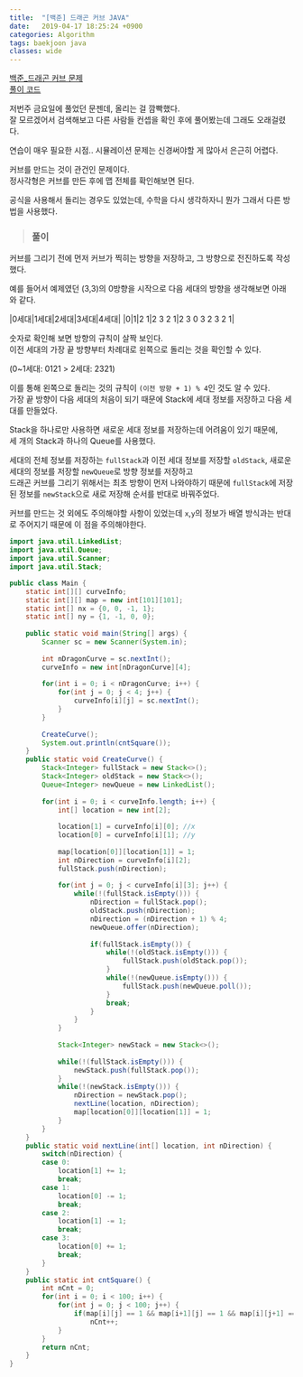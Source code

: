 ```yaml
---
title:  "[백준] 드래곤 커브 JAVA"
date:   2019-04-17 18:25:24 +0900
categories: Algorithm
tags: baekjoon java
classes: wide 
---
```


[백준_드래곤 커브 문제](https://www.acmicpc.net/problem/15685)  
[풀이 코드](https://github.com/2ssue/Algorithm/blob/master/Baekjoon/15685.java)  
  
저번주 금요일에 풀었던 문젠데, 올리는 걸 깜빡했다.  
잘 모르겠어서 검색해보고 다른 사람들 컨셉을 확인 후에 풀어봤는데 그래도 오래걸렸다.  
  
연습이 매우 필요한 시점.. 시뮬레이션 문제는 신경써야할 게 많아서 은근히 어렵다.  

커브를 만드는 것이 관건인 문제이다.  
정사각형은 커브를 만든 후에 맵 전체를 확인해보면 된다.  
  
공식을 사용해서 돌리는 경우도 있었는데, 수학을 다시 생각하자니 뭔가 그래서 다른 방법을 사용했다. 

> ### 풀이
 
커브를 그리기 전에 먼저 커브가 찍히는 방향을 저장하고, 그 방향으로 전진하도록 작성했다.  
  
예를 들어서 예제였던 (3,3)의 0방향을 시작으로 다음 세대의 방향을 생각해보면 아래와 같다.    
  
|0세대|1세대|2세대|3세대|4세대|
|0|1|2 1|2 3 2 1|2 3 0 3 2 3 2 1|
  
숫자로 확인해 보면 방향의 규칙이 살짝 보인다.  
이전 세대의 가장 끝 방향부터 차례대로 왼쪽으로 돌리는 것을 확인할 수 있다.  
  
(0~1세대: 0121 > 2세대: 2321)  
  
이를 통해 왼쪽으로 돌리는 것의 규칙이 `(이전 방향 + 1) % 4`인 것도 알 수 있다.  
가장 끝 방향이 다음 세대의 처음이 되기 때문에 Stack에 세대 정보를 저장하고 다음 세대를 만들었다.  
  
Stack을 하나로만 사용하면 새로운 세대 정보를 저장하는데 어려움이 있기 때문에,  
세 개의 Stack과 하나의 Queue를 사용했다.  
  
세대의 전체 정보를 저장하는 `fullStack`과 이전 세대 정보를 저장할 `oldStack`, 새로운 세대의 정보를 저장할 `newQueue`로 방향 정보를 저장하고  
드래곤 커브를 그리기 위해서는 최초 방향이 먼저 나와야하기 때문에 `fullStack`에 저장된 정보를 `newStack`으로 새로 저장해 순서를 반대로 바꿔주었다.  
  
커브를 만드는 것 외에도 주의해야할 사항이 있었는데 `x`,`y`의 정보가 배열 방식과는 반대로 주어지기 때문에 이 점을 주의해야한다.  

```java
import java.util.LinkedList;
import java.util.Queue;
import java.util.Scanner;
import java.util.Stack;

public class Main {
	static int[][] curveInfo;
	static int[][] map = new int[101][101];
	static int[] nx = {0, 0, -1, 1};
	static int[] ny = {1, -1, 0, 0};
	
	public static void main(String[] args) {
		Scanner sc = new Scanner(System.in);
		
		int nDragonCurve = sc.nextInt();
		curveInfo = new int[nDragonCurve][4];
		
		for(int i = 0; i < nDragonCurve; i++) {
			for(int j = 0; j < 4; j++) {
				curveInfo[i][j] = sc.nextInt();
			}
		}
		
		CreateCurve();
		System.out.println(cntSquare());
	}
	public static void CreateCurve() {
		Stack<Integer> fullStack = new Stack<>();
		Stack<Integer> oldStack = new Stack<>();
		Queue<Integer> newQueue = new LinkedList();
		
		for(int i = 0; i < curveInfo.length; i++) {
			int[] location = new int[2];
			
			location[1] = curveInfo[i][0]; //x
			location[0] = curveInfo[i][1]; //y
			
			map[location[0]][location[1]] = 1;
			int nDirection = curveInfo[i][2];
			fullStack.push(nDirection);
	
			for(int j = 0; j < curveInfo[i][3]; j++) {
				while(!(fullStack.isEmpty())) {
					nDirection = fullStack.pop();
					oldStack.push(nDirection);
					nDirection = (nDirection + 1) % 4;
					newQueue.offer(nDirection);
					
					if(fullStack.isEmpty()) {
						while(!(oldStack.isEmpty())) {
							fullStack.push(oldStack.pop());
						}
						while(!(newQueue.isEmpty())) {
							fullStack.push(newQueue.poll());
						}
						break;
					}
				}
			}
			
			Stack<Integer> newStack = new Stack<>();
			
			while(!(fullStack.isEmpty())) {
				newStack.push(fullStack.pop());
			}
			while(!(newStack.isEmpty())) {
				nDirection = newStack.pop();
				nextLine(location, nDirection);
				map[location[0]][location[1]] = 1;
			}
		}
	}
	public static void nextLine(int[] location, int nDirection) {
		switch(nDirection) {
		case 0:
			location[1] += 1;
			break;
		case 1:
			location[0] -= 1;
			break;
		case 2:
			location[1] -= 1;
			break;
		case 3:
			location[0] += 1;
			break;
		}
	}
	public static int cntSquare() {
		int nCnt = 0;
		for(int i = 0; i < 100; i++) {
			for(int j = 0; j < 100; j++) {
				if(map[i][j] == 1 && map[i+1][j] == 1 && map[i][j+1] == 1&& map[i+1][j+1] == 1)
					nCnt++;
			}
		}
		return nCnt;
	}
}
```